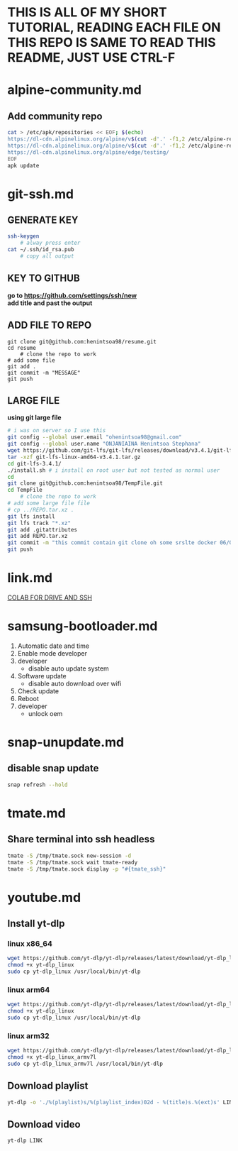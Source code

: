 # THIS IS ALL OF MY SHORT TUTORIAL, READING EACH FILE ON THIS REPO IS SAME TO READ THIS README, JUST USE CTRL-F

# alpine-community.md
## Add community repo
```bash
cat > /etc/apk/repositories << EOF; $(echo)
https://dl-cdn.alpinelinux.org/alpine/v$(cut -d'.' -f1,2 /etc/alpine-release)/main/
https://dl-cdn.alpinelinux.org/alpine/v$(cut -d'.' -f1,2 /etc/alpine-release)/community/
https://dl-cdn.alpinelinux.org/alpine/edge/testing/
EOF
apk update
```

# git-ssh.md
## GENERATE KEY
```bash
ssh-keygen
	# alway press enter
cat ~/.ssh/id_rsa.pub
	# copy all output
```
## KEY TO GITHUB
**go to https://github.com/settings/ssh/new** \
**add title and past the output**
## ADD FILE TO REPO
```
git clone git@github.com:henintsoa98/resume.git
cd resume
	# clone the repo to work
# add some file
git add .
git commit -m "MESSAGE"
git push
```
## LARGE FILE
**using git large file**
```bash
# i was on server so I use this
git config --global user.email "ohenintsoa98@gmail.com"                                                   
git config --global user.name "ONJANIAINA Henintsoa Stephana"
wget https://github.com/git-lfs/git-lfs/releases/download/v3.4.1/git-lfs-linux-amd64-v3.4.1.tar.gz
tar -xzf git-lfs-linux-amd64-v3.4.1.tar.gz
cd git-lfs-3.4.1/
./install.sh # i install on root user but not tested as normal user
cd
git clone git@github.com:henintsoa98/TempFile.git
cd TempFile
	# clone the repo to work
# add some large file file
# cp ../REPO.tar.xz .
git lfs install
git lfs track "*.xz"
git add .gitattributes
git add REPO.tar.xz
git commit -m "this commit contain git clone oh some srslte docker 06/02/24"
git push
```

# link.md
[COLAB FOR DRIVE AND SSH](https://colab.research.google.com/drive/1k_J7s0loXK80UkPI-mO_jnscSoJiaPc4)

# samsung-bootloader.md
1. Automatic date and time
2. Enable mode developer
3. developer
   - disable auto update system
4. Software update
   - disable auto download over wifi
5. Check update
6. Reboot
6. developer
   - unlock oem

# snap-unupdate.md
## disable snap update
```bash
snap refresh --hold
```

# tmate.md
## Share terminal into ssh headless
```bash
tmate -S /tmp/tmate.sock new-session -d
tmate -S /tmp/tmate.sock wait tmate-ready
tmate -S /tmp/tmate.sock display -p "#{tmate_ssh}"
```

# youtube.md
## Install yt-dlp
### linux x86_64
```bash
wget https://github.com/yt-dlp/yt-dlp/releases/latest/download/yt-dlp_linux
chmod +x yt-dlp_linux
sudo cp yt-dlp_linux /usr/local/bin/yt-dlp
```
### linux arm64
```bash
wget https://github.com/yt-dlp/yt-dlp/releases/latest/download/yt-dlp_linux_aarch64 
chmod +x yt-dlp_linux
sudo cp yt-dlp_linux /usr/local/bin/yt-dlp
```
### linux arm32
```bash
wget https://github.com/yt-dlp/yt-dlp/releases/latest/download/yt-dlp_linux_armv7l
chmod +x yt-dlp_linux_armv7l
sudo cp yt-dlp_linux_armv7l /usr/local/bin/yt-dlp
```
## Download playlist
```bash
yt-dlp -o './%(playlist)s/%(playlist_index)02d - %(title)s.%(ext)s' LINK
```
## Download video
```bash
yt-dlp LINK
